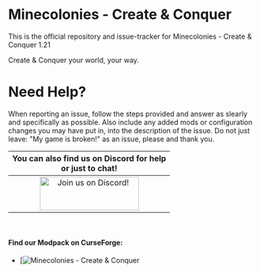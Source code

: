 Minecolonies - Create & Conquer
======
This is the official repository and issue-tracker for Minecolonies - Create & Conquer 1.21

Create & Conquer your world, your way.

Need Help?
======
When reporting an issue, follow the steps provided and answer as slearly and specifically as possible. Also include any added mods or configuration changes you may have put in, into the description of the issue. Do not just leave: "My game is broken!" as an issue, please and thank you. 

|You can also find us on Discord for help<br>or just to chat!|
|:------------:|
|<a href="https://discord.gg/24T6yyGNx5"><img src="https://discordapp.com/assets/fc0b01fe10a0b8c602fb0106d8189d9b.png" alt="Join us on Discord!"  width="200" height="68"></a>|
<br>

#### Find our Modpack on CurseForge:
+ [![Minecolonies - Create & Conquer](https://www.curseforge.com/minecraft/modpacks/minecolonies-create-conquer "Minecolonies - Create & Conquer")